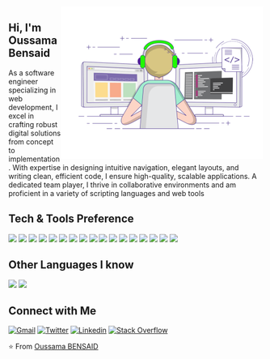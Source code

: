 <img align="right" alt="GIF" src="https://raw.githubusercontent.com/devSouvik/devSouvik/master/gif3.gif" width="400"/>

## Hi, I'm Oussama Bensaid

As a software engineer specializing in web development, I excel in crafting robust digital solutions from concept to implementation. With expertise in designing intuitive navigation, elegant layouts, and writing clean, efficient code, I ensure high-quality, scalable applications. A dedicated team player, I thrive in collaborative environments and am proficient in a variety of scripting languages and web tools

<!--
**OSBensaid/OSBensaid** is a ✨ _special_ ✨ repository because its `README.md` (this file) appears on your GitHub profile.

Here are some ideas to get you started:

- 🔭 I’m currently working on Nodejs Project
- 🌱 I’m currently learning ...
- 👯 I’m looking to collaborate on ...
- 🤔 I’m looking for help with ...
- 💬 Ask me about ...
- 📫 How to reach me: ...
- 😄 Pronouns: ...
- ⚡ Fun fact: ...
-->

## Tech & Tools Preference

<img src = "https://img.shields.io/badge/-HTML5-E34F26?style=flat&logo=html5&logoColor=white"> <img src = "https://img.shields.io/badge/-CSS3-1572B6?style=flat&logo=css3&logoColor=white">
<img src="https://img.shields.io/badge/-Bootstrap-563D7C?style=flat&logo=bootstrap&logoColor=white">
<img src="https://img.shields.io/badge/-JavaScript-eed718?style=flat&logo=javascript&logoColor=ffffff">
<img src="https://img.shields.io/badge/-PHP-8892bf?style=flat&logo=php&logoColor=ffffff">
<img src="https://img.shields.io/badge/-React-000000?style=flat&logo=react&logoColor=00c8ff">
<img src="https://img.shields.io/badge/-MongoDB-4DB33D?style=flat&logo=mongodb&logoColor=FFFFFF">
<img src="https://img.shields.io/badge/-MySQL-F29111?style=flat&logo=mysql&logoColor=FFFFFF">
<img src="https://img.shields.io/badge/-Express.js-787878?style=flat">
<img src="https://img.shields.io/badge/-Node.js-3C873A?style=flat&logo=Node.js&logoColor=white">
<img src="http://img.shields.io/badge/-Heroku-430098?style=flat&logo=heroku&logoColor=white">
<img src="http://img.shields.io/badge/-Render-4351E8?style=flat&logo=render&logoColor=white">
<img src="http://img.shields.io/badge/-Vercel-black?style=flat&logo=vercel&logoColor=white">
<img src="http://img.shields.io/badge/-VS%20Code-007ACC?style=flat&logo=visual%20studio%20code&logoColor=white">
<img src="http://img.shields.io/badge/-Postman-F76935?style=flat&logo=postman&logoColor=white">
<img src="http://img.shields.io/badge/-Git-F1502F?style=flat&logo=git&logoColor=FFFFFF">
<img src="http://img.shields.io/badge/-Github-000000?style=flat&logo=github&logoColor=FFFFFF">

## Other Languages I know

<img src="http://img.shields.io/badge/-Java-F89820?style=flat&logo=java&logoColor=white"> <img src="https://img.shields.io/badge/-Python-blue?style=flat&logo=python&logoColor=white">

## Connect with Me

[![Gmail](https://img.shields.io/badge/-Gmail-071A2C?style=flat-square&logo=gmail&logoColor=white&target=blank)](mailto:osbensaid@gmail.com)
[![Twitter](https://img.shields.io/badge/-Twitter-071A2C?style=flat-square&logo=twitter&logoColor=white&target=blank)](https://twitter.com/)
[![Linkedin](https://img.shields.io/badge/-LinkedIn-071A2C?style=flat-square&logo=linkedin&logoColor=white&target=blank)](https://www.linkedin.com/in/oussama-bensaid/)
[![Stack Overflow](https://img.shields.io/badge/-Stack%20Overflow-071A2C?style=flat-square&logo=stack-overflow&logoColor=white&target=blank)](https://stackoverflow.com/)

⭐️ From [Oussama BENSAID](https://github.com/osbensaid)

